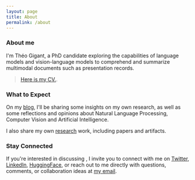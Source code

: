 ```yaml
---
layout: page
title: About
permalink: /about
---
```


### About me

I'm Théo Gigant, a PhD candidate exploring the capabilities of language models and vision-language models to comprehend and summarize multimodal documents such as presentation records. 
> [Here is my CV.](/assets/CV_GIGANT_2025.pdf).

### What to Expect

On my [blog](/), I'll be sharing some insights on my own research, as well as some reflections and opinions about Natural Language Processing, Computer Vision and Artificial Intelligence.

I also share my own [research](/research) work, including papers and artifacts.

### Stay Connected

If you're interested in discussing , I invite you to connect with me on [Twitter](https://twitter.com/gigant_theo), [LinkedIn](https://www.linkedin.com/in/theo-gigant/), [HuggingFace](https://huggingface.co/gigant), or reach out to me directly with questions, comments, or collaboration ideas at [my email](mailto:theo.gigant@l2s.centralesupelec.fr).
